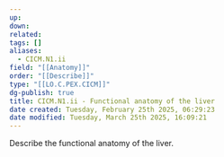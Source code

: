 ```yaml
---
up: 
down: 
related: 
tags: []
aliases:
  - CICM.N1.ii
field: "[[Anatomy]]"
order: "[[Describe]]"
type: "[[LO.C.PEX.CICM]]"
dg-publish: true
title: CICM.N1.ii - Functional anatomy of the liver
date created: Tuesday, February 25th 2025, 06:29:23
date modified: Tuesday, March 25th 2025, 16:09:21
---
```


Describe the functional anatomy of the liver.
